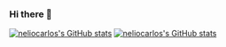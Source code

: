 ### Hi there 👋

<!--
**neliocarlos/NelioCarlos** is a ✨ _special_ ✨ repository because its `README.md` (this file) appears on your GitHub profile.

Here are some ideas to get you started:

- 🔭 I’m currently working on ...
- 🌱 I’m currently learning ...
- 👯 I’m looking to collaborate on ...
- 🤔 I’m looking for help with ...
- 💬 Ask me about ...
- 📫 How to reach me: ...
- 😄 Pronouns: ...
- ⚡ Fun fact: ...
-->

[![neliocarlos's GitHub stats](https://github-readme-stats.vercel.app/api?username=neliocarlos&show_icons=true&theme=tokyonight)](https://github.com/anuraghazra/github-readme-stats)
[![neliocarlos's GitHub stats](https://github-readme-stats.vercel.app/api?username=neliocarlos)](https://github.com/anuraghazra/github-readme-stats)
